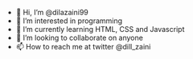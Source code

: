 - 👋 Hi, I’m @dilazaini99
- 👀 I’m interested in programming
- 🌱 I’m currently learning HTML, CSS and Javascript
- 💞️ I’m looking to collaborate on anyone
- 📫 How to reach me at twitter @dill_zaini

<!---
dilazaini99/dilazaini99 is a ✨ special ✨ repository because its `README.md` (this file) appears on your GitHub profile.
You can click the Preview link to take a look at your changes.
--->
